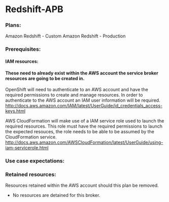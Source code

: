 # Redshift-APB

### Plans:
Amazon Redshift - Custom
Amazon Redshift - Production

### Prerequisites:
#### IAM resources: ####
#### These need to already exist within the AWS account the service broker resources are going to be created in. 
OpenShift will need to authenticate to an AWS account and have the required permissions to create and manage resources.
In order to authenticate to the AWS account an IAM user information will be required. 
http://docs.aws.amazon.com/IAM/latest/UserGuide/id_credentials_access-keys.html

AWS CloudFormation will make use of a IAM service role used to launch the required resources.
This role must have the required permissions to launch the expected resouces, the role needs to be able to be assumed by the CloudFormation service.
http://docs.aws.amazon.com/AWSCloudFormation/latest/UserGuide/using-iam-servicerole.html

### Use case expectations:

### Retained resources:
Resources retained within the AWS account should this plan be removed.

* No resources are detained for this broker.
